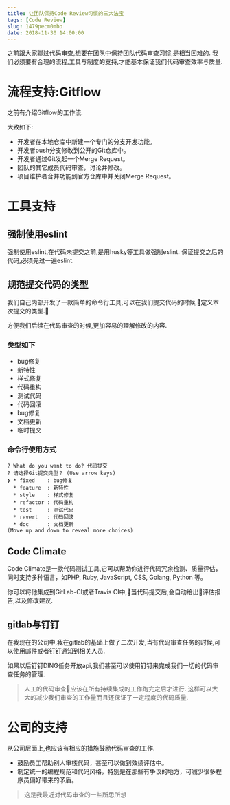 ```yaml
---
title: 让团队保持Code Review习惯的三大法宝
tags: [Code Review]
slug: 1479pecm0mbo
date: 2018-11-30 14:00:00
---
```


之前跟大家聊过代码审查,想要在团队中保持团队代码审查习惯,是相当困难的.
我们必须要有合理的流程,工具与制度的支持,才能基本保证我们代码审查效率与质量.


# 流程支持:Gitflow

之前有介绍Gitflow的工作流.

大致如下:

- 开发者在本地仓库中新建一个专门的分支开发功能。
- 开发者push分支修改到公开的Git仓库中。
- 开发者通过Git发起一个Merge Request。
- 团队的其它成员代码审查，讨论并修改。
- 项目维护者合并功能到官方仓库中并关闭Merge Request。


# 工具支持

## 强制使用eslint
强制使用eslint,在代码未提交之前,是用husky等工具做强制eslint.
保证提交之后的代码,必须先过一遍eslint.

## 规范提交代码的类型
我们自己内部开发了一款简单的命令行工具,可以在我们提交代码的时候,定义本次提交的类型.

方便我们后续在代码审查的时候,更加容易的理解修改的内容.

### 类型如下

- bug修复
- 新特性
- 样式修复
- 代码重构
- 测试代码
- 代码回滚
- bug修复
- 文档更新
- 临时提交

### 命令行使用方式
```
? What do you want to do? 代码提交
? 请选择Git提交类型？ (Use arrow keys)
❯ * fixed    : bug修复
  * feature  : 新特性
  * style    : 样式修复
  * refactor : 代码重构
  * test     : 测试代码
  * revert   : 代码回滚
  * doc      : 文档更新
(Move up and down to reveal more choices)
```

## Code Climate
Code Climate是一款代码测试工具,它可以帮助你进行代码冗余检测、质量评估，同时支持多种语言，如PHP, Ruby, JavaScript, CSS, Golang, Python 等。

你可以将他集成到GitLab-CI或者Travis CI中,当代码提交后,会自动给出评估报告,以及修改建议.

## gitlab与钉钉
在我现在的公司中,我在gitlab的基础上做了二次开发,当有代码审查任务的时候,可以使用邮件或者钉钉通知到相关人员.

如果以后钉钉DING任务开放api,我们甚至可以使用钉钉来完成我们一切的代码审查任务的管理.

> 人工的代码审查应该在所有持续集成的工作跑完之后才进行.
这样可以大大的减少我们审查的工作量而且还保证了一定程度的代码质量.


# 公司的支持
从公司层面上,也应该有相应的措施鼓励代码审查的工作.

- 鼓励员工帮助别人审核代码，甚至可以做到效绩评估中。
- 制定统一的编程规范和代码风格，特别是在那些有争议的地方，可减少很多程序员偏好带来的矛盾。


> 这是我最近对代码审查的一些所思所想